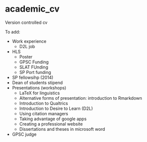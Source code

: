 academic_cv
===========

Version controlled cv

To add:

- Work experience
	- D2L job
- HLS
	- Poster
	- GPSC Funding
	- SLAT FUnding
	- SP Port funding
- SP fellowsihp (2014)
- Dean of students stipend
- Presentations (workshops)
	- LaTeX for linguistics
	- Alternative forms of presentation: introduction to Rmarkdown
	- Introduction to Qualtrics
	- Introduction to Desire to Learn (D2L)
	- Using citation managers
	- Taking advantage of google apps
	- Creating a professional website
	- Dissertations and theses in microsoft word
- GPSC judge

